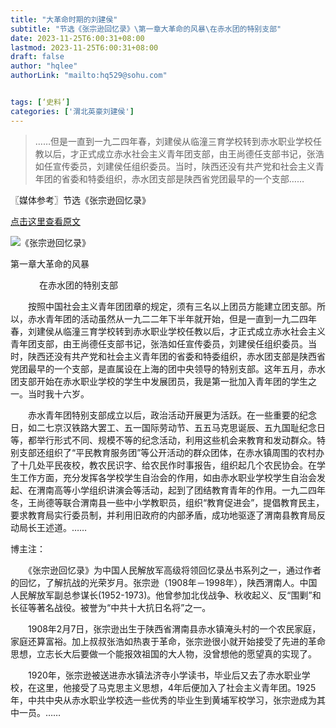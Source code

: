 ```yaml
---
title: "大革命时期的刘建侯"
subtitle: "节选《张宗逊回忆录》\第一章大革命的风暴\在赤水团的特别支部"
date: 2023-11-25T6:00:31+08:00
lastmod: 2023-11-25T6:00:31+08:00
draft: false
author: "hqlee"
authorLink: "mailto:hq529@sohu.com"


tags: [‘史料’]
categories: ['渭北英豪刘建侯']
---
```


>……但是一直到一九二四年春，刘建侯从临潼三育学校转到赤水职业学校任教以后，才正式成立赤水社会主义青年团支部，由王尚德任支部书记，张浩如任宣传委员，刘建侯任组织委员。当时，陕西还没有共产党和社会主义青年团的省委和特委组织，赤水团支部是陕西省党团最早的一个支部……


〖媒体参考〗节选《张宗逊回忆录》

[点击这里查看原文](https://www.dushu.com/book/11932019/)

 ![《张宗逊回忆录》](/images/ljh/ljh029-1.png "《张宗逊回忆录》")


第一章大革命的风暴

　　　
在赤水团的特别支部


　　按照中国社会主义青年团团章的规定，须有三名以上团员方能建立团支部。所以，赤水青年团的活动虽然从一九二二年下半年就开始，但是一直到一九二四年春，刘建侯从临潼三育学校转到赤水职业学校任教以后，才正式成立赤水社会主义青年团支部，由王尚德任支部书记，张浩如任宣传委员，刘建侯任组织委员。当时，陕西还没有共产党和社会主义青年团的省委和特委组织，赤水团支部是陕西省党团最早的一个支部，是直属设在上海的团中央领导的特别支部。这年五月，赤水团支部开始在赤水职业学校的学生中发展团员，我是第一批加入青年团的学生之一。当时我十六岁。


　　赤水青年团特别支部成立以后，政治活动开展更为活跃。在一些重要的纪念日，如二七京汉铁路大罢工、五一国际劳动节、五五马克思诞辰、五九国耻纪念日等，都举行形式不同、规模不等的纪念活动，利用这些机会来教育和发动群众。特别支部还组织了“平民教育服务团”等公开活动的群众团体，在赤水镇周围的农村办了十几处平民夜校，教农民识字、给农民作时事报告，组织起几个农民协会。在学生工作方面，充分发挥各学校学生自治会的作用，如由赤水职业学校学生自治会发起、在渭南高等小学组织讲演会等活动，起到了团结教育青年的作用。一九二四年冬，王尚德等联合渭南县一些中小学教职员，组织“教育促进会”，提倡教育民主，要求教育局实行委员制，并利用旧政府的内部矛盾，成功地驱逐了渭南县教育局反动局长王述道。……


博主注：

　　《张宗逊回忆录》为中国人民解放军高级将领回忆录丛书系列之一，通过作者的回忆，了解抗战的光荣岁月。张宗逊（1908年－1998年），陕西渭南人。中国人民解放军副总参谋长(1952-1973)。他曾参加北伐战争、秋收起义、反“围剿”和长征等著名战役。被誉为“中共十大抗日名将”之一。

　　1908年2月7日，张宗逊出生于陕西省渭南县赤水镇淹头村的一个农民家庭，家庭还算富裕。加上叔叔张浩如热衷于革命，张宗逊很小就开始接受了先进的革命思想，立志长大后要做一个能报效祖国的大人物，没曾想他的愿望真的实现了。

　　1920年，张宗逊被送进赤水镇法济寺小学读书，毕业后又去了赤水职业学校，在这里，他接受了马克思主义思想，4年后便加入了社会主义青年团。1925年，中共中央从赤水职业学校选一些优秀的毕业生到黄埔军校学习，张宗逊成为其中一员。……

